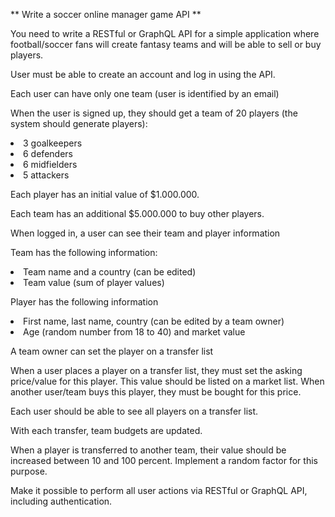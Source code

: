 ** Write a soccer online manager game API **

<p>You need to write a RESTful or GraphQL API for a simple application where football/soccer fans will create fantasy teams and will be able to sell or buy players.</p>
<p>User must be able to create an account and log in using the API. </p>
<p>Each user can have only one team (user is identified by an email)</p>
<p>When the user is signed up, they should get a team of 20 players (the system should generate players):
  <li>3 goalkeepers</li>
  <li>6 defenders</li>
  <li>6 midfielders</li>
  <li>5 attackers</li>
 </p>
<p>Each player has an initial value of $1.000.000.</p>
<p>Each team has an additional $5.000.000 to buy other players.</p>
<p>When logged in, a user can see their team and player information</p>
<p>Team has the following information:
  <li>Team name and a country (can be edited)</li>
  <li>Team value (sum of player values)</li>
</p>
<p>Player has the following information
  <li>First name, last name, country (can be edited by a team owner)</li>
  <li>Age (random number from 18 to 40) and market value </li>
</p>
<p>A team owner can set the player on a transfer list</p>
<p>When a user places a player on a transfer list, they must set the asking price/value for this player. This value should be listed on a market list. When another user/team buys this player, they must be bought for this price. </p>
<p>Each user should be able to see all players on a transfer list.</p>
<p>With each transfer, team budgets are updated.</p>
<p>When a player is transferred to another team, their value should be increased between 10 and 100 percent. Implement a random factor for this purpose.</p>
<p>Make it possible to perform all user actions via RESTful or GraphQL API, including authentication.</p>
